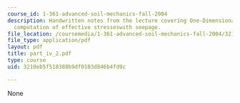 ```yaml
---
course_id: 1-361-advanced-soil-mechanics-fall-2004
description: Handwritten notes from the lecture covering One-Dimensional Flow and
  computation of effective stresseswith seepage.
file_location: /coursemedia/1-361-advanced-soil-mechanics-fall-2004/3210eb5f518388b9df0103d846b4fd9c_part_iv_2.pdf
file_type: application/pdf
layout: pdf
title: part_iv_2.pdf
type: course
uid: 3210eb5f518388b9df0103d846b4fd9c

---
```

None